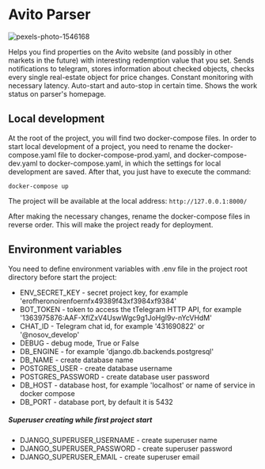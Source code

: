 # Avito Parser
![pexels-photo-1546168](https://user-images.githubusercontent.com/53881876/151635131-47f56091-4839-4322-8aea-de08124f706e.jpeg)


Helps you find properties on the Avito website (and possibly in other markets in the future) with interesting redemption value that you set. 
Sends notifications to telegram, stores information about checked objects, checks every single real-estate object for price changes. 
Constant monitoring with necessary latency. Auto-start and auto-stop in certain time. Shows the work status on parser's homepage. 

## Local development
At the root of the project, you will find two docker-compose files. In order to start local development of a project, you need to rename the docker-compose.yaml file to docker-compose-prod.yaml, and docker-compose-dev.yaml to docker-compose.yaml, in which the settings for local development are saved. After that, you just have to execute the command:
```
docker-compose up
```
The project will be available at the local address: ```http://127.0.0.1:8000/```

After making the necessary changes, rename the docker-compose files in reverse order. This will make the project ready for deployment.

## Environment variables
You need to define environment variables with .env file in the project root directory before start the project:
- ENV_SECRET_KEY - secret project key, for example 'erofheronoirenfoernfx49389f43xf3984xf9384' 
- BOT_TOKEN - token to access the tTelegram HTTP API, for example '1363975876:AAF-XflZxV4UswWgc9g1JoHgI9v-nYcVHdM'
- CHAT_ID - Telegram chat id, for example '431690822' or '@nosov_develop'
- DEBUG - debug mode, True or False
- DB_ENGINE - for example 'django.db.backends.postgresql'
- DB_NAME - create database name
- POSTGRES_USER - create database username
- POSTGRES_PASSWORD - create database user password
- DB_HOST - database host, for example 'localhost' or name of service in docker compose
- DB_PORT - database port, by default it is 5432 
##### Superuser creating while first project start 
- DJANGO_SUPERUSER_USERNAME - create superuser name
- DJANGO_SUPERUSER_PASSWORD - create superuser password
- DJANGO_SUPERUSER_EMAIL - create superuser email
